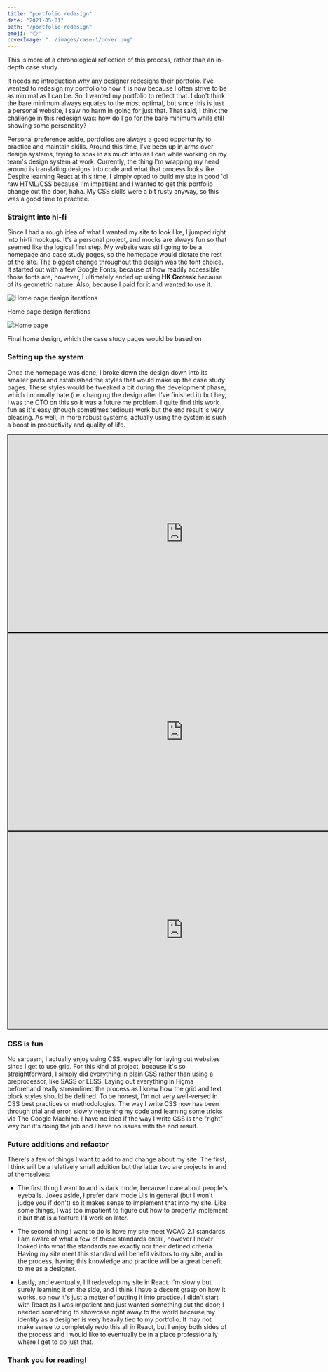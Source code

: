 ```yaml
---
title: "portfolio redesign"
date: "2021-05-01"
path: "/portfolio-redesign"
emoji: "🙃"
coverImage: "../images/case-1/cover.png"
---
```


This is more of a chronological reflection of this process, rather than an in-depth case study.

It needs no introduction why any designer redesigns their portfolio. I've wanted to redesign my portfolio to how it is now because I often strive to be as minimal as I can be. So, I wanted my portfolio to reflect that. I don't think the bare minimum always equates to the most optimal, but since this is just a personal website, I saw no harm in going for just that. That said, I think the challenge in this redesign was: how do I go for the bare minimum while still showing some personality?

Personal preference aside, portfolios are always a good opportunity to practice and maintain skills. Around this time, I've been up in arms over design systems, trying to soak in as much info as I can while working on my team's design system at work. Currently, the thing I'm wrapping my head around is translating designs into code and what that process looks like. Despite learning React at this time, I simply opted to build my site in good 'ol raw HTML/CSS because I'm impatient and I wanted to get this portfolio change out the door, haha. My CSS skills were a bit rusty anyway, so this was a good time to practice.

### Straight into hi-fi

Since I had a rough idea of what I wanted my site to look like, I jumped right into hi-fi mockups. It's a personal project, and mocks are always fun so that seemed like the logical first step. My website was still going to be a homepage and case study pages, so the homepage would dictate the rest of the site. The biggest change throughout the design was the font choice. It started out with a few Google Fonts, because of how readily accessible those fonts are, however, I ultimately ended up using **HK Grotesk** because of its geometric nature. Also, because I paid for it and wanted to use it.

![Home page design iterations](../images/case-1/iterations.png)

Home page design iterations


![Home page](../images/case-1/final_version.png)

Final home design, which the case study pages would be based on

### Setting up the system

Once the homepage was done, I broke down the design down into its smaller parts and established the styles that would make up the case study pages. These styles would be tweaked a bit during the development phase, which I normally hate (i.e. changing the design after I've finished it) but hey, I was the CTO on this so it was a future me problem. I quite find this work fun as it's easy (though sometimes tedious) work but the end result is very pleasing. As well, in more robust systems, actually using the system is such a boost in productivity and quality of life.

<iframe style="border: 1px solid rgba(0, 0, 0, 1)" width="800" height="450" src="https://www.figma.com/embed?embed_host=share&url=https%3A%2F%2Fwww.figma.com%2Ffile%2FMuI39V7UYM5RLdDR5HzG0i%2Fhey-it-s-my-design-system.%3Fnode-id%3D6%253A10&chrome=DOCUMENTATION" allowfullscreen></iframe>

<iframe style="border: 1px solid rgba(0, 0, 0, 1)" width="800" height="450" src="https://www.figma.com/embed?embed_host=share&url=https%3A%2F%2Fwww.figma.com%2Ffile%2FMuI39V7UYM5RLdDR5HzG0i%2Fhey-it-s-my-design-system.%3Fnode-id%3D1%253A3&chrome=DOCUMENTATION" allowfullscreen></iframe>

<iframe style="border: 1px solid rgba(0, 0, 0, 1)" width="800" height="450" src="https://www.figma.com/embed?embed_host=share&url=https%3A%2F%2Fwww.figma.com%2Ffile%2FMuI39V7UYM5RLdDR5HzG0i%2Fhey-it-s-my-design-system.%3Fnode-id%3D30%253A63&chrome=DOCUMENTATION" allowfullscreen></iframe>

### CSS is fun

No sarcasm, I actually enjoy using CSS, especially for laying out websites since I get to use grid. For this kind of project, because it's so straightforward, I simply did everything in plain CSS rather than using a preprocessor, like SASS or LESS. Laying out everything in Figma beforehand really streamlined the process as I knew how the grid and text block styles should be defined. To be honest, I'm not very well-versed in CSS best practices or methodologies. The way I write CSS now has been through trial and error, slowly neatening my code and learning some tricks via The Google Machine. I have no idea if the way I write CSS is the "right" way but it's doing the job and I have no issues with the end result.

### Future additions and refactor

There's a few of things I want to add to and change about my site. The first, I think will be a relatively small addition but the latter two are projects in and of themselves:

- The first thing I want to add is dark mode, because I care about people's eyeballs. Jokes aside, I prefer dark mode UIs in general (but I won't judge you if don't) so it makes sense to implement that into my site. Like some things, I was too impatient to figure out how to properly implement it but that is a feature I'll work on later.

- The second thing I want to do is have my site meet WCAG 2.1 standards. I am aware of what a few of these standards entail, however I never looked into what the standards are exactly nor their defined criteria. Having my site meet this standard will benefit visitors to my site, and in the process, having this knowledge and practice will be a great benefit to me as a designer.

- Lastly, and eventually, I'll redevelop my site in React. I'm slowly but surely learning it on the side, and I think I have a decent grasp on how it works, so now it's just a matter of putting it into practice. I didn't start with React as I was impatient and just wanted something out the door; I needed something to showcase right away to the world because my identity as a designer is very heavily tied to my portfolio. It may not make sense to completely redo this all in React, but I enjoy both sides of the process and I would like to eventually be in a place professionally where I get to do just that.

### Thank you for reading!
